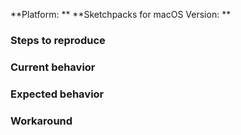 <!--
Thank you for reporting an issue.

Please fill in as much of the template below as you're able.

Platform: Run `uname -a | pbcopy` in terminal to copy the output to your pasteboard
Step to reproduce:  please provide clear steps to reproduce the bug
Current behavior: how the software behaves currently
Expected behavior: how the software should behave
Workaround: workaround the issue if there is any (this will help users having the same issue)
-->

**Platform: **
**Sketchpacks for macOS Version: **

### Steps to reproduce

### Current behavior

### Expected behavior

### Workaround

<!-- If you have extra details, enter them below. -->
